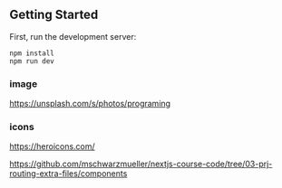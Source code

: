 ## Getting Started

First, run the development server:

```
npm install
npm run dev
```

### image

https://unsplash.com/s/photos/programing

### icons

https://heroicons.com/

https://github.com/mschwarzmueller/nextjs-course-code/tree/03-prj-routing-extra-files/components
